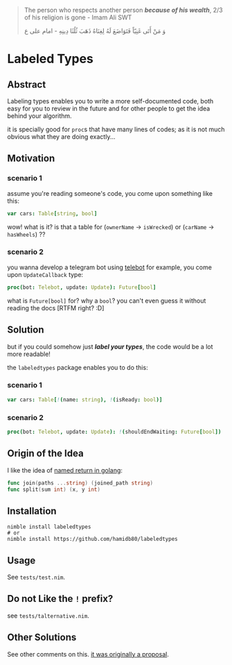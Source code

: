 > The person who respects another person ***because of his wealth***, 2/3 of his religion is gone - Imam Ali SWT
> 
> وَ مَنْ أَتَى غَنِيّاً فَتَوَاضَعَ لَهُ لِغِنَاهُ ذَهَبَ ثُلُثَا دِينِهِ - امام علی ع

# Labeled Types
## Abstract

Labeling types enables you to write a more self-documented code, both easy for you to review in the future and for other people to get the idea behind your algorithm.

it is specially good for `proc`s that have many lines of codes; as it is not much obvious what they are doing exactly...

## Motivation

### scenario 1
assume you're reading someone's code, you come upon something like this:

```nim
var cars: Table[string, bool]
```

wow! what is it? is that a table for (`ownerName` -> `isWrecked`) or (`carName` -> `hasWheels`) ??

### scenario 2

you wanna develop a telegram bot using [telebot](https://github.com/ba0f3/telebot.nim/) for example, you come upon `UpdateCallback` type:

```nim
proc(bot: Telebot, update: Update): Future[bool] 
```

what is `Future[bool]` for? why a `bool`? you can't even guess it without reading the docs [RTFM right? :D]


## Solution
but if you could somehow just **_label your types_**, the code would be a lot more readable!

the `labeledtypes` package enables you to do this:

### scenario 1
```nim
var cars: Table[!(name: string), !(isReady: bool)]
```

### scenario 2
```nim
proc(bot: Telebot, update: Update): !(shouldEndWaiting: Future[bool])
```

## Origin of the Idea
I like the idea of [named return in golang](https://go.dev/tour/basics/7):
```go
func join(paths ...string) (joined_path string)
func split(sum int) (x, y int)
```

## Installation
```
nimble install labeledtypes
# or
nimble install https://github.com/hamidb80/labeledtypes
```

## Usage
See `tests/test.nim`.

## Do not Like the `!` prefix?
see `tests/talternative.nim`.

## Other Solutions
See other comments on this. [it was originally a proposal](https://github.com/nim-lang/RFCs/issues/507).


